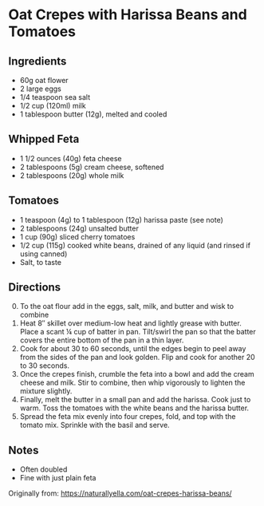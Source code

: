Oat Crepes with Harissa Beans and Tomatoes
=========

Ingredients
-----------
 * 60g oat flower
 * 2 large eggs
 * 1/4 teaspoon sea salt
 * 1/2 cup (120ml) milk 
 * 1 tablespoon butter (12g), melted and cooled

Whipped Feta
-----------
 * 1 1/2 ounces (40g) feta cheese
 * 2 tablespoons (5g) cream cheese, softened 
 * 2 tablespoons (20g) whole milk

Tomatoes
-----------
 * 1 teaspoon (4g) to 1 tablespoon (12g) harissa paste (see note)
 * 2 tablespoons (24g) unsalted butter
 * 1 cup (90g) sliced cherry tomatoes
 * 1/2 cup (115g) cooked white beans, drained of any liquid (and rinsed if using canned)
 * Salt, to taste

Directions
---------
 0. To the oat flour add in the eggs, salt, milk, and butter and wisk to combine
 1. Heat 8″ skillet over medium-low heat and lightly grease with butter. Place a scant ¼ cup of batter in pan. Tilt/swirl the pan so that the batter covers the entire bottom of the pan in a thin layer. 
 2. Cook for about 30 to 60 seconds, until the edges begin to peel away from the sides of the pan and look golden. Flip and cook for another 20 to 30 seconds.
 3. Once the crepes finish, crumble the feta into a bowl and add the cream cheese and milk. Stir to combine, then whip vigorously to lighten the mixture slightly.
 4. Finally, melt the butter in a small pan and add the harissa. Cook just to warm. Toss the tomatoes with the white beans and the harissa butter. 
 5. Spread the feta mix evenly into four crepes, fold, and top with the tomato mix. Sprinkle with the basil and serve.

Notes
---------
 * Often doubled
 * Fine with just plain feta

Originally from:
  https://naturallyella.com/oat-crepes-harissa-beans/
